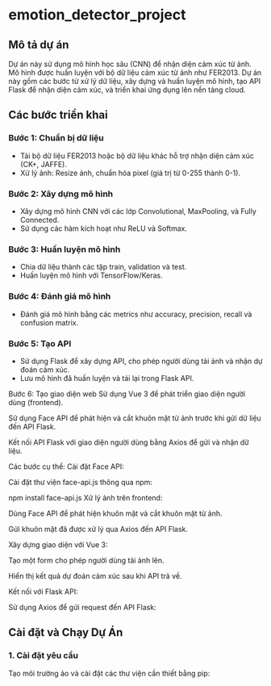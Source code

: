 # emotion_detector_project

## Mô tả dự án
Dự án này sử dụng mô hình học sâu (CNN) để nhận diện cảm xúc từ ảnh. Mô hình được huấn luyện với bộ dữ liệu cảm xúc từ ảnh như FER2013. Dự án này gồm các bước từ xử lý dữ liệu, xây dựng và huấn luyện mô hình, tạo API Flask để nhận diện cảm xúc, và triển khai ứng dụng lên nền tảng cloud.

## Các bước triển khai

### Bước 1: Chuẩn bị dữ liệu
- Tải bộ dữ liệu FER2013 hoặc bộ dữ liệu khác hỗ trợ nhận diện cảm xúc (CK+, JAFFE).
- Xử lý ảnh: Resize ảnh, chuẩn hóa pixel (giá trị từ 0-255 thành 0-1).

### Bước 2: Xây dựng mô hình
- Xây dựng mô hình CNN với các lớp Convolutional, MaxPooling, và Fully Connected.
- Sử dụng các hàm kích hoạt như ReLU và Softmax.

### Bước 3: Huấn luyện mô hình
- Chia dữ liệu thành các tập train, validation và test.
- Huấn luyện mô hình với TensorFlow/Keras.

### Bước 4: Đánh giá mô hình
- Đánh giá mô hình bằng các metrics như accuracy, precision, recall và confusion matrix.

### Bước 5: Tạo API
- Sử dụng Flask để xây dựng API, cho phép người dùng tải ảnh và nhận dự đoán cảm xúc.
- Lưu mô hình đã huấn luyện và tải lại trong Flask API.

Bước 6: Tạo giao diện web
Sử dụng Vue 3 để phát triển giao diện người dùng (frontend).

Sử dụng Face API để phát hiện và cắt khuôn mặt từ ảnh trước khi gửi dữ liệu đến API Flask.

Kết nối API Flask với giao diện người dùng bằng Axios để gửi và nhận dữ liệu.

Các bước cụ thể:
Cài đặt Face API:

Cài đặt thư viện face-api.js thông qua npm:

npm install face-api.js
Xử lý ảnh trên frontend:

Dùng Face API để phát hiện khuôn mặt và cắt khuôn mặt từ ảnh.

Gửi khuôn mặt đã được xử lý qua Axios đến API Flask.

Xây dựng giao diện với Vue 3:

Tạo một form cho phép người dùng tải ảnh lên.

Hiển thị kết quả dự đoán cảm xúc sau khi API trả về.

Kết nối với Flask API:

Sử dụng Axios để gửi request đến API Flask:


## Cài đặt và Chạy Dự Án

### 1. Cài đặt yêu cầu
Tạo môi trường ảo và cài đặt các thư viện cần thiết bằng pip:


